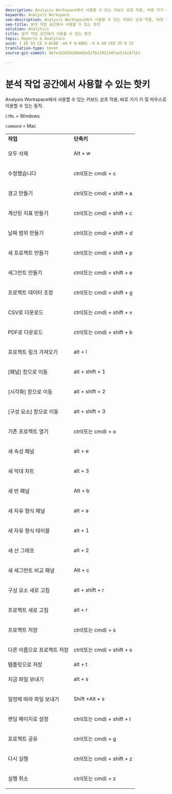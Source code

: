 ```yaml
---
description: Analysis Workspace에서 사용할 수 있는 키보드 상호 작용, 바로 가기 키 및 마우스로 이용할 수 있는 동작.
keywords: Analysis Workspace
seo-description: Analysis Workspace에서 사용할 수 있는 키보드 상호 작용, 바로 가기 키 및 마우스로 이용할 수 있는 동작.
seo-title: 분석 작업 공간에서 사용할 수 있는 핫키
solution: Analytics
title: 분석 작업 공간에서 사용할 수 있는 핫키
topic: Reports & Analytics
uuid: 1 EE 93 CE 3-ACAB -44 F 8-ABDC -9 A 68 CED 35 D 32
translation-type: tm+mt
source-git-commit: 86fe1b3650100a05e52fb2102134fee515c871b1

---
```



# 분석 작업 공간에서 사용할 수 있는 핫키

Analysis Workspace에서 사용할 수 있는 키보드 상호 작용, 바로 가기 키 및 마우스로 이용할 수 있는 동작.

`CTRL` = Windows

`command` = Mac

<table id="table_01F961F4F7E644E682B8A95B44F14FEE"> 
 <tbody> 
  <tr> 
   <td> <b> 작업</b> </td> 
   <td> <b> 단축키</b> </td> 
  </tr> 
  <tr> 
   <td colname="col1"> <p>모두 삭제 </p> </td> 
   <td colname="col2"> <p>Alt + w </p> </td> 
  </tr> 
  <tr> 
   <td colname="col1"> <p>수정했습니다 </p> </td> 
   <td colname="col2"> <p>ctrl(또는 cmd) + c </p> </td> 
  </tr> 
  <tr> 
   <td colname="col1"> <p>경고 만들기 </p> </td> 
   <td colname="col2"> <p>ctrl(또는 cmd) + shift + a </p> </td> 
  </tr> 
  <tr> 
   <td> <p> 계산된 지표 만들기 </p> </td> 
   <td> <p> ctrl(또는 cmd) + shift + c </p> </td> 
  </tr> 
  <tr> 
   <td colname="col1"> <p> 날짜 범위 만들기 </p> </td> 
   <td colname="col2"> <p> ctrl(또는 cmd) + shift + d </p> </td> 
  </tr> 
  <tr> 
   <td colname="col1"> <p> 새 프로젝트 만들기 </p> </td> 
   <td colname="col2"> <p> ctrl(또는 cmd) + shift + p </p> </td> 
  </tr> 
  <tr> 
   <td colname="col1"> <p> 세그먼트 만들기 </p> </td> 
   <td colname="col2"> <p> ctrl(또는 cmd) + shift + e </p> </td> 
  </tr> 
  <tr> 
   <td colname="col1"> <p>프로젝트 데이터 조정 </p> </td> 
   <td colname="col2"> <p>ctrl(또는 cmd) + shift + g </p> </td> 
  </tr> 
  <tr> 
   <td colname="col1"> <p> CSV로 다운로드 </p> </td> 
   <td colname="col2"> <p>ctrl(또는 cmd) + shift + v </p> </td> 
  </tr> 
  <tr> 
   <td colname="col1"> <p>PDF로 다운로드 </p> </td> 
   <td colname="col2"> <p>ctrl(또는 cmd) + shift + b </p> </td> 
  </tr> 
  <tr> 
   <td colname="col1"> <p>프로젝트 링크 가져오기 </p> </td> 
   <td colname="col2"> <p>alt + l </p> </td> 
  </tr> 
  <tr> 
   <td colname="col1"> <p>[패널] 창으로 이동 </p> </td> 
   <td colname="col2"> <p>alt + shift + 1 </p> </td> 
  </tr> 
  <tr> 
   <td colname="col1"> <p>[시각화] 창으로 이동 </p> </td> 
   <td colname="col2"> <p>alt + shift + 2 </p> </td> 
  </tr> 
  <tr> 
   <td colname="col1"> <p>[구성 요소] 창으로 이동 </p> </td> 
   <td colname="col2"> <p>alt + shift + 3 </p> </td> 
  </tr> 
  <tr> 
   <td> <p> 기존 프로젝트 열기 </p> </td> 
   <td> <p> ctrl(또는 cmd) + o </p> </td> 
  </tr> 
  <tr> 
   <td colname="col1"> <p>새 속성 패널 </p> </td> 
   <td colname="col2"> <p>alt + e </p> </td> 
  </tr> 
  <tr> 
   <td colname="col1"> <p>새 막대 차트 </p> </td> 
   <td colname="col2"> <p>alt + 3 </p> </td> 
  </tr> 
  <tr> 
   <td colname="col1"> <p>새 빈 패널 </p> </td> 
   <td colname="col2"> <p>Alt + b </p> </td> 
  </tr> 
  <tr> 
   <td colname="col1"> <p>새 자유 형식 패널 </p> </td> 
   <td colname="col2"> <p>alt + a </p> </td> 
  </tr> 
  <tr> 
   <td colname="col1"> <p>새 자유 형식 테이블 </p> </td> 
   <td colname="col2"> <p>alt + 1 </p> </td> 
  </tr> 
  <tr> 
   <td colname="col1"> <p>새 선 그래프 </p> </td> 
   <td colname="col2"> <p>alt + 2 </p> </td> 
  </tr> 
  <tr> 
   <td colname="col1"> <p> 새 세그먼트 비교 패널 </p> </td> 
   <td colname="col2"> <p>Alt + c </p> </td> 
  </tr> 
  <tr> 
   <td colname="col1"> <p>구성 요소 새로 고침 </p> </td> 
   <td colname="col2"> <p>alt + shift + r </p> </td> 
  </tr> 
  <tr> 
   <td colname="col1"> <p>프로젝트 새로 고침 </p> </td> 
   <td colname="col2"> <p>alt + r </p> </td> 
  </tr> 
  <tr> 
   <td> <p> 프로젝트 저장 </p> </td> 
   <td> <p> ctrl(또는 cmd) + s </p> </td> 
  </tr> 
  <tr> 
   <td> <p> 다른 이름으로 프로젝트 저장 </p> </td> 
   <td> <p> ctrl(또는 cmd) + shift + s </p> </td> 
  </tr> 
  <tr> 
   <td colname="col1"> 템플릿으로 저장 </td> 
   <td colname="col2"> alt + t </td> 
  </tr> 
  <tr> 
   <td colname="col1"> <p>지금 파일 보내기 </p> </td> 
   <td colname="col2"> <p>alt + s </p> </td> 
  </tr> 
  <tr> 
   <td> <p> 일정에 따라 파일 보내기 </p> </td> 
   <td> <p>Shift +Alt + s </p> </td> 
  </tr> 
  <tr> 
   <td colname="col1"> <p>랜딩 페이지로 설정 </p> </td> 
   <td colname="col2"> ctrl(또는 cmd) + shift + l </td> 
  </tr> 
  <tr> 
   <td> <p> 프로젝트 공유 </p> </td> 
   <td> <p> ctrl(또는 cmd) + g </p> </td> 
  </tr> 
  <tr> 
   <td colname="col1"> <p>다시 실행 </p> </td> 
   <td colname="col2"> <p>ctrl(또는 cmd) + shift + z </p> </td> 
  </tr> 
  <tr> 
   <td> <p>실행 취소 </p> </td> 
   <td> <p>ctrl(또는 cmd) + z </p> </td> 
  </tr> 
 </tbody> 
</table>

